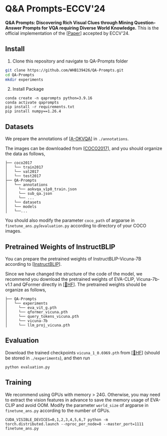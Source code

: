 # Q&A Prompts-ECCV'24

**Q&A Prompts: Discovering Rich Visual Clues through Mining Question-Answer Prompts for VQA requiring Diverse World Knowledge.** This is the official implementation of the [[Paper](https://arxiv.org/abs/2401.10712)] accepted by ECCV'24.

## Install

1. Clone this repository and navigate to QA-Prompts folder
```bash
git clone https://github.com/WHB139426/QA-Prompts.git
cd QA-Prompts
mkdir experiments
```

2. Install Package
```Shell
conda create -n qaprompts python=3.9.16
conda activate qaprompts
pip install -r requirements.txt
pip install numpy==1.26.4
```

## Datasets

We prepare the annotations of [[A-OKVQA](https://allenai.org/project/a-okvqa/home)] in `./annotations`. 

The images can be downloaded from [[COCO2017](https://cocodataset.org/#download)], and you should organize the data as follows,

```
├── coco2017
│   └── train2017
│   └── val2017
│   └── test2017
├── QA-Prompts
│   └── annotations
│     └── aokvqa_v1p0_train.json
│     └── sub_qa.json
│     └── ...
│   └── datasets
│   └── models
│   └──...
```
You should also modify the parameter `coco_path` of argparse in `finetune_ans.py`/`evaluation.py` according to directory of your COCO images.

## Pretrained Weights of InstructBLIP

You can prepare the pretrained weights of InstructBLIP-Vicuna-7B according to [[InstructBLIP](https://github.com/salesforce/LAVIS/tree/main/projects/instructblip)].

Since we have changed the structure of the code of the model, we recommend you download the pretrained weights of EVA-CLIP, Vicuna-7b-v1.1 and QFormer directly in [[🤗HF](https://huggingface.co/WHB139426/QAprompts/tree/main)]. The pretrained weights should be organize as follows,

```
├── QA-Prompts
│   └── experiments
│     └── eva_vit_g.pth
│     └── qformer_vicuna.pth
│     └── query_tokens_vicuna.pth
│     └── vicuna-7b
│     └── llm_proj_vicuna.pth
```

## Evaluation

Download the trained checkpoints `vicuna_1_0.6969.pth` from [[🤗HF](https://huggingface.co/WHB139426/QAprompts/tree/main)] (should be stored in `./experiments`), and then run

```Shell
python evaluation.py
```

## Training

We recommend using GPUs with memory > 24G. Otherwise, you may need to extract the vision features in advance to save the memory usage of EVA-CLIP and avoid OOM. Modify the parameter `world_size` of argparse in `finetune_ans.py` according to the number of GPUs.

```Shell
CUDA_VISIBLE_DEVICES=0,1,2,3,4,5,6,7 python -m torch.distributed.launch --nproc_per_node=8 --master_port=1111 finetune_ans.py
```


